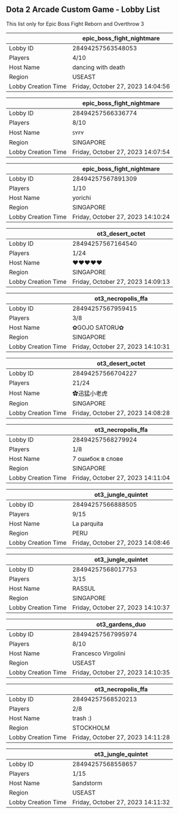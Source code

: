 ## Dota 2 Arcade Custom Game - Lobby List

This list only for Epic Boss Fight Reborn and Overthrow 3

|  | epic_boss_fight_nightmare |
| ------ | ------ |
| Lobby ID | 28494257563548053 |
| Players | 4/10 |
| Host Name | dancing with death |
| Region | USEAST |
| Lobby Creation Time | Friday, October 27, 2023 14:04:56 |


|  | epic_boss_fight_nightmare |
| ------ | ------ |
| Lobby ID | 28494257566336774 |
| Players | 8/10 |
| Host Name | ꜱʏꜰʏ |
| Region | SINGAPORE |
| Lobby Creation Time | Friday, October 27, 2023 14:07:54 |


|  | epic_boss_fight_nightmare |
| ------ | ------ |
| Lobby ID | 28494257567891309 |
| Players | 1/10 |
| Host Name | yorichi |
| Region | SINGAPORE |
| Lobby Creation Time | Friday, October 27, 2023 14:10:24 |


|  | ot3_desert_octet |
| ------ | ------ |
| Lobby ID | 28494257567164540 |
| Players | 1/24 |
| Host Name | ♥♥♥♥♥ |
| Region | SINGAPORE |
| Lobby Creation Time | Friday, October 27, 2023 14:09:13 |


|  | ot3_necropolis_ffa |
| ------ | ------ |
| Lobby ID | 28494257567959415 |
| Players | 3/8 |
| Host Name | ✿GOJO SATORU✿ |
| Region | SINGAPORE |
| Lobby Creation Time | Friday, October 27, 2023 14:10:31 |


|  | ot3_desert_octet |
| ------ | ------ |
| Lobby ID | 28494257566704227 |
| Players | 21/24 |
| Host Name | ✿迅猛小老虎 |
| Region | SINGAPORE |
| Lobby Creation Time | Friday, October 27, 2023 14:08:28 |


|  | ot3_necropolis_ffa |
| ------ | ------ |
| Lobby ID | 28494257568279924 |
| Players | 1/8 |
| Host Name | 7 ошибок в слове |
| Region | SINGAPORE |
| Lobby Creation Time | Friday, October 27, 2023 14:11:04 |


|  | ot3_jungle_quintet |
| ------ | ------ |
| Lobby ID | 28494257566888505 |
| Players | 9/15 |
| Host Name | La parquita |
| Region | PERU |
| Lobby Creation Time | Friday, October 27, 2023 14:08:46 |


|  | ot3_jungle_quintet |
| ------ | ------ |
| Lobby ID | 28494257568017753 |
| Players | 3/15 |
| Host Name | RASSUL |
| Region | SINGAPORE |
| Lobby Creation Time | Friday, October 27, 2023 14:10:37 |


|  | ot3_gardens_duo |
| ------ | ------ |
| Lobby ID | 28494257567995974 |
| Players | 8/10 |
| Host Name | Francesco Virgolini |
| Region | USEAST |
| Lobby Creation Time | Friday, October 27, 2023 14:10:35 |


|  | ot3_necropolis_ffa |
| ------ | ------ |
| Lobby ID | 28494257568520213 |
| Players | 2/8 |
| Host Name | trash :) |
| Region | STOCKHOLM |
| Lobby Creation Time | Friday, October 27, 2023 14:11:28 |


|  | ot3_jungle_quintet |
| ------ | ------ |
| Lobby ID | 28494257568558657 |
| Players | 1/15 |
| Host Name | Sandstorm |
| Region | USEAST |
| Lobby Creation Time | Friday, October 27, 2023 14:11:32 |


